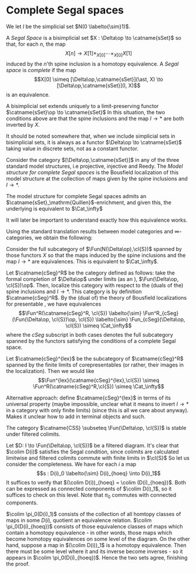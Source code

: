 Complete Segal spaces
=====================

We let $I$ be the simplicial set $N(0 \labelto{\sim}1)$.

A *Segal Space* is a bisimplicial set $X : \Delta\op \to \catname{sSet}$
so that, for each $n$, the map
$$X[n] \to X[1] \times_{X[0]} \cdots \times_{X[0]} X[1]$$ induced by the
$n$'th spine inclusion is a homotopy equivalence. A *Segal space* is
*complete* if the map
$$X[0] \simeq [\Delta\op,\catname{sSet}](\ast, X) \to [\Delta\op,\catname{sSet}](I, X)$$
is an equivalence.

A bisimplicial set extends uniquely to a limit-preserving functor
$\catname{sSet}\op \to \catname{sSet}$ In this situation, the two
conditions above are that the spine inclusions and the map $I \to \ast$
are both inverted by $X$.

It should be noted somewhere that, when we include simplicial sets in
bisimplicial sets, it is always as a functor
$\Delta\op \to \catname{sSet}$ taking value in discrete sets, not as a
constant functor.

Consider the category $[\Delta\op,\catname{sSet}]$ in any of the three
standard model structures, i.e projective, injective and Reedy. The
*Model structure for complete Segal spaces* is the Bousfield
localization of this model structure at the collection of maps given by
the spine inclusions and $I \to \ast$.

The model structure for complete Segal spaces admits an
$\catname{sSet}_\mathrm{Quillen}$-enrichment, and given this, the
underlying is equivalent to $\Cat_\infty$

It will later be important to understand exactly how this equivalence
works.

Using the standard translation results between model categories and
$\infty$-categories, we obtain the following:

Consider the full subcategory of $\Fun(N(\Delta\op),\cl{S})$ spanned by
those functors $X$ so that the maps induced by the spine inclusions and
the map $I \to \ast$ are equivalences. This is equivalent to
$\Cat_\infty$.

Let $\catname{cSeg}^R$ be the category defined as follows: take the
formal completion of $\Delta\op$ under limits (as an ),
$\Fun(\Delta\op, \cl{S})\op$. Then, localize this category with respect
to the (duals of the) spine inclusions and $I \to \ast$. This category
is by definition $\catname{cSeg}^R$. By the (dual of) the theory of
Bousfield localizations for presentable , we have equivalences
$$\Fun^R(\catname{cSeg}^R, \cl{S}) \labelto{\sim} \Fun^R_{cSeg}(\Fun(\Delta\op, \cl{S})\op, \cl{S}) \labelto{\sim} \Fun_{cSeg}(\Delta\op, \cl{S}) \simeq \Cat_\infty$$
where the $cSeg$ subscript in both cases denotes the full subcategory
spanned by the functors satisfying the conditions of a complete Segal
space.

Let $\catname{cSeg}^{lex}$ be the subcategory of $\catname{cSeg}^R$
spanned by the finite limits of corepresentables (or rather, their
images in the localization). Then we would like
$$\Fun^{lex}(\catname{cSeg}^{lex},\cl{S}) \simeq \Fun^R(\catname{cSeg}^R,\cl{S}) \simeq \Cat_\infty$$

Alternative approach: define $\catname{cSeg}^{lex}$ in terms of its
universal property (maybe impossible, unclear what it means to invert
$I \to \ast$ in a category with only finite limits) (since this is all
we care about anyway). Makes it unclear how to add in terminal objects
and such.

The category $\catname{CSS} \subseteq \Fun(\Delta\op, \cl{S})$ is stable
under filtered colimits.

Let $D: I \to \Fun(\Delta\op, \cl{S})$ be a filtered diagram. It's clear
that $\colim D(i)$ satisfies the Segal condition, since colimits are
calculated limitwise and filtered colimits commute with finite limits in
$\cl{S}$ So let us consider the completeness. We have for each $i$ a map
$$s : D(i)_0 \labelto{\sim} D(i)_{hoeq} \into D(i)_1$$ It suffices to
verify that $(\colim D(i))_{hoeq}  = \colim (D(i)_{hoeq})$. Both can be
expressed as connected components of $\colim D(i)_1$, so it suffices to
check on this level. Note that $\pi_0$ commutes with connected
components.

$\colim \pi_0(D(i)_1)$ consists of the collection of all homtopy classes
of maps in some $D(i)$, quotient an equivalence relation.
$\colim \pi_0(D(i)_{hoeq})$ consists of those equivalence classes of
maps which contain a homotopy equivalence - in other words, those maps
which become homotopy equivalences on some level of the diagram. On the
other hand, suppose a map in $(\colim D(i))_1$ is a homotopy
equivalence. Then there must be some level where it and its inverse
become inverses - so it appears in $\colim \pi_0(D(i)_{hoeq})$. Hence
the two sets agree, finishing the proof.
